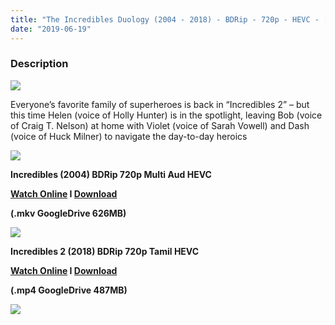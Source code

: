 ```yaml
---
title: "The Incredibles Duology (2004 - 2018) - BDRip - 720p - HEVC - [Tamil +Hindi(1) + English (1)] - x264 - 500MB"
date: "2019-06-19"
---
```


### Description

[![](https://1.bp.blogspot.com/-7SsDZomgW0A/XQi23tHDnAI/AAAAAAAAAjs/UjqoNaLy-TE4Hhbttb8b5UE4K66RX0qXgCLcBGAs/s1600/incredibles_1_and_2_wallpaper_by_the_dark_mamba_995_dcetysq-pre.jpg)](https://1.bp.blogspot.com/-7SsDZomgW0A/XQi23tHDnAI/AAAAAAAAAjs/UjqoNaLy-TE4Hhbttb8b5UE4K66RX0qXgCLcBGAs/s1600/incredibles_1_and_2_wallpaper_by_the_dark_mamba_995_dcetysq-pre.jpg)

Everyone’s favorite family of superheroes is back in “Incredibles 2” – but this time Helen (voice of Holly Hunter) is in the spotlight, leaving Bob (voice of Craig T. Nelson) at home with Violet (voice of Sarah Vowell) and Dash (voice of Huck Milner) to navigate the day-to-day heroics

[![](https://2.bp.blogspot.com/-fai1ZuUwnbA/XIjy2aT4irI/AAAAAAAAANw/WFW0YRK47_8GLAt3pPBSzBk0GJA6Mk5fgCPcBGAYYCw/s1600/torrborder.gif)](https://2.bp.blogspot.com/-fai1ZuUwnbA/XIjy2aT4irI/AAAAAAAAANw/WFW0YRK47_8GLAt3pPBSzBk0GJA6Mk5fgCPcBGAYYCw/s1600/torrborder.gif)

**Incredibles (2004) BDRip 720p Multi Aud HEVC**

**[Watch Online](https://toonnetworktamilvideos.blogspot.com/p/the-incredibles-2004.html) I [Download](https://drive.google.com/file/d/1ddyLfEvVQUGA4SfyqpvKTWfpEQddA8Wy/view)**

**(.mkv GoogleDrive 626MB)**

[![](https://2.bp.blogspot.com/-fai1ZuUwnbA/XIjy2aT4irI/AAAAAAAAANw/WFW0YRK47_8GLAt3pPBSzBk0GJA6Mk5fgCPcBGAYYCw/s1600/torrborder.gif)](https://2.bp.blogspot.com/-fai1ZuUwnbA/XIjy2aT4irI/AAAAAAAAANw/WFW0YRK47_8GLAt3pPBSzBk0GJA6Mk5fgCPcBGAYYCw/s1600/torrborder.gif)

**Incredibles 2 (2018) BDRip 720p Tamil HEVC**

**[Watch Online](https://toonnetworktamilvideos.blogspot.com/p/incredibles-2-2018.html) I [Download](https://drive.google.com/file/d/1VoRr1IS-0weB8xkibqTHCm_o4zSlVIUA/view)**

**(.mp4 GoogleDrive 487MB)**

![](https://2.bp.blogspot.com/-fai1ZuUwnbA/XIjy2aT4irI/AAAAAAAAANw/WFW0YRK47_8GLAt3pPBSzBk0GJA6Mk5fgCPcBGAYYCw/s1600/torrborder.gif)
